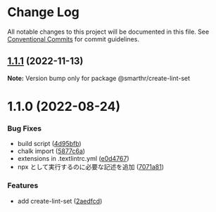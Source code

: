 # Change Log

All notable changes to this project will be documented in this file.
See [Conventional Commits](https://conventionalcommits.org) for commit guidelines.

## [1.1.1](https://github.com/kufu/tamatebako/compare/@smarthr/create-lint-set@1.1.0...@smarthr/create-lint-set@1.1.1) (2022-11-13)

**Note:** Version bump only for package @smarthr/create-lint-set

# 1.1.0 (2022-08-24)

### Bug Fixes

- build script ([4d95bfb](https://github.com/kufu/tamatebako/commit/4d95bfba504a3bf4333646bcc30052160761db7f))
- chalk import ([5877c6a](https://github.com/kufu/tamatebako/commit/5877c6ab181ac4562e8665769a0525beacd0ce3f))
- extensions in .textlintrc.yml ([e0d4767](https://github.com/kufu/tamatebako/commit/e0d4767427924d3d2307a9fc602e98cda1582db5))
- npx として実行するのに必要な記述を追加 ([7071a81](https://github.com/kufu/tamatebako/commit/7071a81cbc98e13a995e74943a6910117a3c2dc2))

### Features

- add create-lint-set ([2aedfcd](https://github.com/kufu/tamatebako/commit/2aedfcd8fd118974e5b93034b6fe9ee7c39f2268))
